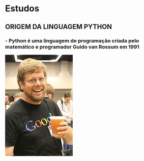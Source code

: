 # Estudos  

## ORIGEM DA LINGUAGEM PYTHON


### - Python é uma linguagem de programação criada pelo matemático e programador Guido van Rossum em 1991


![alt text](image-2.png)

